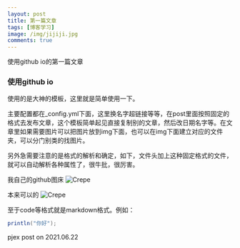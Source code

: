 ```yaml
---
layout: post
title: 第一篇文章
tags: [博客学习]
image: /img/jijiji.jpg
comments: true
---
```


使用github io的第一篇文章

### 使用github io

使用的是大神的模板，这里就是简单使用一下。

主要配置都在_config.yml下面，这里换名字超链接等等，在post里面按照固定的格式去发布文章，这个模板简单起见直接复制别的文章，然后改日期名字等。在文章里如果需要图片可以把图片放到img下面，也可以在img下面建立对应的文件夹，可以分门别类的找图片。

另外急需要注意的是格式的解析和确定，如下，文件头加上这种固定格式的文件，就可以自动解析各种属性了，很牛批，很厉害。


我自己的github图床
![Crepe](http://images.pjex.xue/20210622162721.png)

本来可以的
![Crepe](https://s3-media3.fl.yelpcdn.com/bphoto/cQ1Yoa75m2yUFFbY2xwuqw/348s.jpg)


至于code等格式就是markdown格式。例如：

```java
println("你好");
```

pjex post on 2021.06.22
